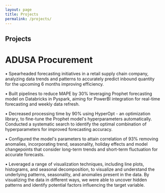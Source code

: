 ```yaml
---
layout: page
title: Projects
permalink: /projects/
---
```


## Projects

# ADUSA Procurement

• Spearheaded forecasting initiatives in a retail supply chain company, analyzing data trends and patterns to accurately predict inbound quantity for the upcoming 6 months improving efficiency.

• Built pipelines to reduce MAPE by 30% leveraging Prophet forecasting model on Databricks in Pyspark, aiming for PowerBI integration for real-time forecasting and weekly data refresh.

• Decreased processing time by 90% using HyperOpt - an optimization library, to fine-tune the Prophet model's hyperparameters automatically. Conducted a systematic search to identify the optimal combination of hyperparameters for improved forecasting accuracy.

• Configured the model's parameters to attain correlation of 93% removing anomalies, incorporating trend, seasonality, holiday effects and model changepoints that consider long-term trends and short-term fluctuation for accurate forecasts.

• Leveraged a range of visualization techniques, including line plots, histograms, and seasonal decomposition, to visualize and understand the underlying patterns, seasonality, and anomalies present in the data. By visualizing the data in different ways, we were able to uncover hidden patterns and identify potential factors influencing the target variable.

<!-- 
### [Project 1](https://github.com/xyz/project1)
Description of project 1.

### Project 2
Description of project 2.

### [View All Projects](https://github.com/xyz?tab=repositories)
You can find all my projects on my [GitHub profile](https://github.com/xyz). -->

<!-- Add more projects as needed -->
